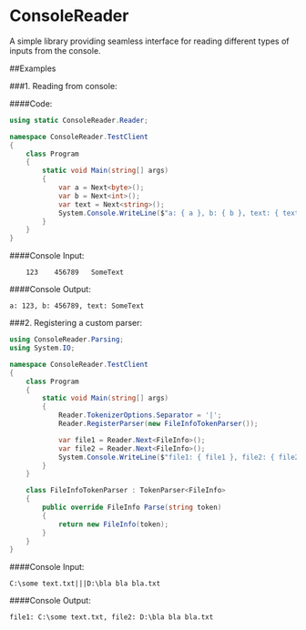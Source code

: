 # ConsoleReader
A simple library providing seamless interface for reading different types of inputs from the console.

##Examples

###1. Reading from console:

####Code:

```csharp
using static ConsoleReader.Reader;

namespace ConsoleReader.TestClient
{
    class Program
    {
        static void Main(string[] args)
        {
            var a = Next<byte>();
            var b = Next<int>();
            var text = Next<string>();
            System.Console.WriteLine($"a: { a }, b: { b }, text: { text }");
        }
    }
}
```

####Console Input:

```
    123    456789   SomeText
```

####Console Output:

```
a: 123, b: 456789, text: SomeText
```

###2. Registering a custom parser:

```csharp
using ConsoleReader.Parsing;
using System.IO;

namespace ConsoleReader.TestClient
{
    class Program
    {
        static void Main(string[] args)
        {
            Reader.TokenizerOptions.Separator = '|';
            Reader.RegisterParser(new FileInfoTokenParser());

            var file1 = Reader.Next<FileInfo>();
            var file2 = Reader.Next<FileInfo>();
            System.Console.WriteLine($"file1: { file1 }, file2: { file2 }");
        }
    }

    class FileInfoTokenParser : TokenParser<FileInfo>
    {
        public override FileInfo Parse(string token)
        {
            return new FileInfo(token);
        }
    }
}

```

####Console Input:

```
C:\some text.txt|||D:\bla bla bla.txt
```

####Console Output:

```
file1: C:\some text.txt, file2: D:\bla bla bla.txt
```


